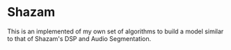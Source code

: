 # Shazam
This is an implemented of my own set of algorithms to build a model similar to that of Shazam's DSP and Audio Segmentation.
